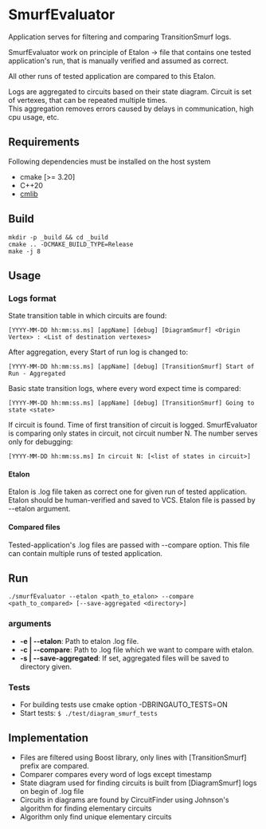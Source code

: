 # SmurfEvaluator
Application serves for filtering and comparing TransitionSmurf logs.

SmurfEvaluator work on principle of Etalon -> file that contains one tested application's run, that is manually verified and assumed as correct.

All other runs of tested application are compared to this Etalon.

Logs are aggregated to circuits based on their state diagram. Circuit is set of vertexes, that can be repeated multiple times.  
This aggregation removes errors caused by delays in communication, high cpu usage, etc. 

## Requirements

Following dependencies must be installed on the host system

- cmake [>= 3.20]
- C++20
- [cmlib](https://github.com/cmakelib/cmakelib)


## Build

```
mkdir -p _build && cd _build
cmake .. -DCMAKE_BUILD_TYPE=Release
make -j 8
```
## Usage
### Logs format
State transition table in which circuits are found:
```log
[YYYY-MM-DD hh:mm:ss.ms] [appName] [debug] [DiagramSmurf] <Origin Vertex> : <List of destination vertexes>
```

After aggregation, every Start of run log is changed to:
```log
[YYYY-MM-DD hh:mm:ss.ms] [appName] [debug] [TransitionSmurf] Start of Run - Aggregated
```

Basic state transition logs, where every word expect time is compared:
```log
[YYYY-MM-DD hh:mm:ss.ms] [appName] [debug] [TransitionSmurf] Going to state <state>
```

If circuit is found. Time of first transition of circuit is logged.
SmurfEvaluator is comparing only states in circuit, not circuit number N. The number serves only for debugging:
```log
[YYYY-MM-DD hh:mm:ss.ms] In circuit N: [<list of states in circuit>]
```

#### Etalon
Etalon is .log file taken as correct one for given run of tested application. Etalon should be human-verified and saved to VCS.
Etalon file is passed by --etalon argument.
#### Compared files
Tested-application's .log files are passed with --compare option.
This file can contain multiple runs of tested application.



## Run
```
./smurfEvaluator --etalon <path_to_etalon> --compare <path_to_compared> [--save-aggregated <directory>]
```
### arguments
- **-e | --etalon**: Path to etalon .log file.
- **-c | --compare**: Path to .log file which we want to compare with etalon.
- **-s | --save-aggregated**: If set, aggregated files will be saved to directory given.


### Tests
- For building tests use cmake option -DBRINGAUTO_TESTS=ON 
- Start tests: `$ ./test/diagram_smurf_tests`

## Implementation
- Files are filtered using Boost library, only lines with [TransitionSmurf] prefix are compared.
- Comparer compares every word of logs except timestamp
- State diagram used for finding circuits is built from [DiagramSmurf] logs on begin of .log file
- Circuits in diagrams are found by CircuitFinder using Johnson's algorithm for finding elementary circuits
- Algorithm only find unique elementary circuits
